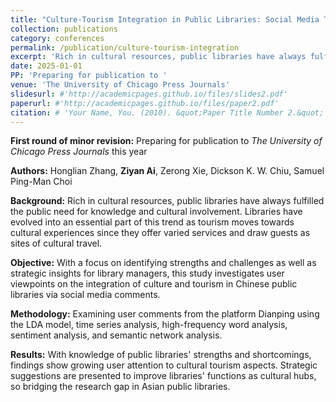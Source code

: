 ```yaml
---
title: "Culture-Tourism Integration in Public Libraries: Social Media Text Mining Analysis on Chinese Metropolitan Libraries"
collection: publications
category: conferences
permalink: /publication/culture-tourism-integration
excerpt: 'Rich in cultural resources, public libraries have always fulfilled the public need for knowledge and cultural involvement. Libraries have evolved into an essential part of this trend as tourism moves towards cultural experiences since they offer varied services and draw guests as sites of cultural travel.'
date: 2025-01-01
PP: 'Preparing for publication to '
venue: 'The University of Chicago Press Journals'
slidesurl: #'http://academicpages.github.io/files/slides2.pdf'
paperurl: #'http://academicpages.github.io/files/paper2.pdf'
citation: # 'Your Name, You. (2010). &quot;Paper Title Number 2.&quot; <i>Journal 1</i>. 1(2).'
---
```




**First round of minor revision:** Preparing for publication to _The University of Chicago Press Journals_ this year 

**Authors:** Honglian Zhang, **Ziyan Ai**, Zerong Xie, Dickson K. W. Chiu, Samuel Ping-Man Choi 

**Background:** Rich in cultural resources, public libraries have always fulfilled the public need for knowledge and cultural involvement. Libraries have evolved into an essential part of this trend as tourism moves towards cultural experiences since they offer varied services and draw guests as sites of cultural travel.

**Objective:** With a focus on identifying strengths and challenges as well as strategic insights for library managers, this study investigates user viewpoints on the integration of culture and tourism in Chinese public libraries via social media comments.

**Methodology:** Examining user comments from the platform Dianping using the LDA model, time series analysis, high-frequency word analysis, sentiment analysis, and semantic network analysis.

**Results:** With knowledge of public libraries' strengths and shortcomings, findings show growing user attention to cultural tourism aspects. Strategic suggestions are presented to improve libraries' functions as cultural hubs, so bridging the research gap in Asian public libraries.